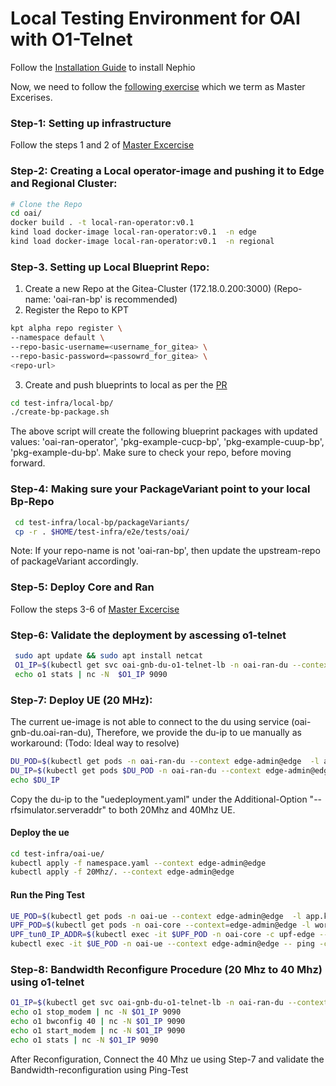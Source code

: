 # Local Testing Environment for OAI with O1-Telnet
Follow the [Installation Guide](https://docs.nephio.org/docs/guides/install-guides/) to install Nephio

Now, we need to follow the [following exercise](https://docs.nephio.org/docs/guides/user-guides/exercise-2-oai/) which we term as Master Excerises.

### Step-1: Setting up infrastructure
Follow the steps 1 and 2 of [Master Excercise](https://docs.nephio.org/docs/guides/user-guides/exercise-2-oai/)

### Step-2: Creating a Local operator-image and pushing it to Edge and Regional Cluster:
``` bash
# Clone the Repo
cd oai/
docker build . -t local-ran-operator:v0.1
kind load docker-image local-ran-operator:v0.1  -n edge
kind load docker-image local-ran-operator:v0.1  -n regional
``` 

### Step-3. Setting up Local Blueprint Repo:
 1. Create a new Repo at the Gitea-Cluster (172.18.0.200:3000) (Repo-name: 'oai-ran-bp' is recommended)
 2. Register the Repo to KPT
   ``` bash
   kpt alpha repo register \
  --namespace default \
  --repo-basic-username=<username_for_gitea> \
  --repo-basic-password=<passowrd_for_gitea> \
  <repo-url>
   ```
 3. Create and push blueprints to local as per the [PR](https://github.com/nephio-project/catalog/pull/41)
   ```bash
   cd test-infra/local-bp/
   ./create-bp-package.sh
   ```
  The above script will create the following blueprint packages with updated values: 'oai-ran-operator', 'pkg-example-cucp-bp', 'pkg-example-cuup-bp', 'pkg-example-du-bp'.
  Make sure to check your repo, before moving forward.

### Step-4: Making sure your PackageVariant point to your local Bp-Repo
```bash
 cd test-infra/local-bp/packageVariants/
 cp -r . $HOME/test-infra/e2e/tests/oai/
```
Note: If your repo-name is not 'oai-ran-bp', then update the upstream-repo of packageVariant accordingly.

### Step-5: Deploy Core and Ran
Follow the steps 3-6 of [Master Excercise](https://docs.nephio.org/docs/guides/user-guides/exercise-2-oai/)

### Step-6: Validate the deployment by ascessing o1-telnet
```bash
 sudo apt update && sudo apt install netcat
 O1_IP=$(kubectl get svc oai-gnb-du-o1-telnet-lb -n oai-ran-du --context edge-admin@edge -o=jsonpath='{.status.loadBalancer.ingress[0].ip}')
 echo o1 stats | nc -N  $O1_IP 9090
```

### Step-7: Deploy UE (20 MHz):
The current ue-image is not able to connect to the du using service (oai-gnb-du.oai-ran-du), Therefore, we provide the du-ip to ue manually as workaround: (Todo: Ideal way to resolve)
```bash
DU_POD=$(kubectl get pods -n oai-ran-du --context edge-admin@edge  -l app.kubernetes.io/name=oai-gnb-du  -o jsonpath='{.items[*].metadata.name}')
DU_IP=$(kubectl get pods $DU_POD -n oai-ran-du --context edge-admin@edge -o jsonpath="{.status.podIP}")
echo $DU_IP
```
Copy the du-ip to the "uedeployment.yaml" under the Additional-Option "--rfsimulator.serveraddr" to both 20Mhz and 40Mhz UE.

#### Deploy the ue
```bash
cd test-infra/oai-ue/
kubectl apply -f namespace.yaml --context edge-admin@edge
kubectl apply -f 20Mhz/. --context edge-admin@edge
```

#### Run the Ping Test
```bash
UE_POD=$(kubectl get pods -n oai-ue --context edge-admin@edge  -l app.kubernetes.io/name=oai-nr-ue -o jsonpath='{.items[*].metadata.name}')
UPF_POD=$(kubectl get pods -n oai-core --context=edge-admin@edge -l workload.nephio.org/oai=upf -o jsonpath='{.items[*].metadata.name}')
UPF_tun0_IP_ADDR=$(kubectl exec -it $UPF_POD -n oai-core -c upf-edge --context edge-admin@edge -- ip -f inet addr show tun0 | sed -En -e 's/.*inet ([0-9.]+).*/\1/p')
kubectl exec -it $UE_POD -n oai-ue --context edge-admin@edge -- ping -c 3 $UPF_tun0_IP_ADDR
```
### Step-8: Bandwidth Reconfigure Procedure (20 Mhz to 40 Mhz) using o1-telnet
```bash
O1_IP=$(kubectl get svc oai-gnb-du-o1-telnet-lb -n oai-ran-du --context edge-admin@edge -o=jsonpath='{.status.loadBalancer.ingress[0].ip}')
echo o1 stop_modem | nc -N $O1_IP 9090
echo o1 bwconfig 40 | nc -N $O1_IP 9090
echo o1 start_modem | nc -N $O1_IP 9090
echo o1 stats | nc -N $O1_IP 9090 
```
After Reconfiguration, Connect the 40 Mhz ue using Step-7 and validate the Bandwidth-reconfiguration using Ping-Test
